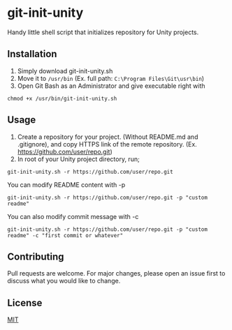 # git-init-unity
Handy little shell script that initializes repository for Unity projects.

## Installation

1. Simply download git-init-unity.sh
2. Move it to `/usr/bin` (Ex. full path: `C:\Program Files\Git\usr\bin`)
3. Open Git Bash as an Administrator and give executable right with 
```console
chmod +x /usr/bin/git-init-unity.sh
```

## Usage
1. Create a repository for your project. (Without README.md and .gitignore), and copy HTTPS link of the remote repository.
(Ex. https://github.com/user/repo.git)
2. In root of your Unity project directory, run;
```console
git-init-unity.sh -r https://github.com/user/repo.git
```

You can modify README content with -p
```console
git-init-unity.sh -r https://github.com/user/repo.git -p "custom readme"
```
You can also modify commit message with -c
```console
git-init-unity.sh -r https://github.com/user/repo.git -p "custom readme" -c "first commit or whatever"
```



## Contributing
Pull requests are welcome. For major changes, please open an issue first to discuss what you would like to change.

## License
[MIT](https://choosealicense.com/licenses/mit/)
